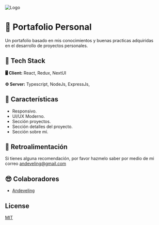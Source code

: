 
![Logo](https://res.cloudinary.com/dg84upfsp/image/upload/v1664204302/PORTFOLIO/Screenshot_1_os9txz.jpg)


# 💼 Portafolio Personal

Un portafolio basado en mis conocimientos y buenas practicas adquiridas en el desarrollo de proyectos personales.

## 🌌 Tech Stack

**🖥 Client:** React, Redux, NextUI

**⚙️ Server:** Typescript, NodeJs, ExpressJs,

## 📝 Características

- Responsivo.
- UI/UX Moderno.
- Sección proyectos.
- Sección detalles del proyecto.
- Sección sobre mí.



## 💌 Retroalimentación

Si tienes alguna recomendación, por favor hazmelo saber por medio de mi correo
andeveling@gmail.com


## 😎 Colaboradores

- [Andeveling](https://www.github.com/andeveling)


## License

[MIT](https://choosealicense.com/licenses/mit/)

